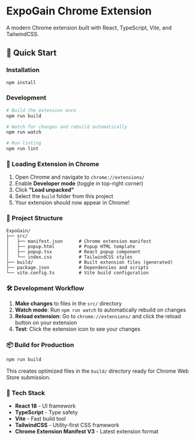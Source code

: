 # ExpoGain Chrome Extension

A modern Chrome extension built with React, TypeScript, Vite, and TailwindCSS.

## 🚀 Quick Start

### Installation
```bash
npm install
```

### Development
```bash
# Build the extension once
npm run build

# Watch for changes and rebuild automatically
npm run watch

# Run linting
npm run lint
```

### 🔧 Loading Extension in Chrome

1. Open Chrome and navigate to `chrome://extensions/`
2. Enable **Developer mode** (toggle in top-right corner)
3. Click **"Load unpacked"**
4. Select the `build` folder from this project
5. Your extension should now appear in Chrome!

### 📁 Project Structure

```
ExpoGain/
├── src/
│   ├── manifest.json      # Chrome extension manifest
│   ├── popup.html         # Popup HTML template
│   ├── popup.tsx          # React popup component
│   └── index.css          # TailwindCSS styles
├── build/                 # Built extension files (generated)
├── package.json           # Dependencies and scripts
└── vite.config.ts         # Vite build configuration
```

### 🛠️ Development Workflow

1. **Make changes** to files in the `src/` directory
2. **Watch mode**: Run `npm run watch` to automatically rebuild on changes
3. **Reload extension**: Go to `chrome://extensions/` and click the reload button on your extension
4. **Test**: Click the extension icon to see your changes

### 📦 Build for Production

```bash
npm run build
```

This creates optimized files in the `build/` directory ready for Chrome Web Store submission.

### 🎨 Tech Stack

- **React 18** - UI framework
- **TypeScript** - Type safety
- **Vite** - Fast build tool
- **TailwindCSS** - Utility-first CSS framework
- **Chrome Extension Manifest V3** - Latest extension format
